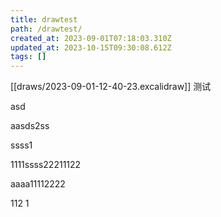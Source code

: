 ```yaml
---
title: drawtest
path: /drawtest/
created_at: 2023-09-01T07:18:03.310Z
updated_at: 2023-10-15T09:30:08.612Z
tags: []
---
```


\[\[draws/2023-09-01-12-40-23.excalidraw]] 测试


asd


aasds2ss


ssss1


1111ssss22211122


aaaa11112222


112 1